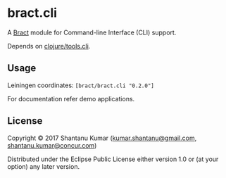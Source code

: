# bract.cli

A [Bract](https://github.com/bract) module for Command-line Interface (CLI) support.

Depends on [clojure/tools.cli](https://github.com/clojure/tools.cli).


## Usage

Leiningen coordinates: `[bract/bract.cli "0.2.0"]`

For documentation refer demo applications.


## License

Copyright © 2017 Shantanu Kumar (kumar.shantanu@gmail.com, shantanu.kumar@concur.com)

Distributed under the Eclipse Public License either version 1.0 or (at
your option) any later version.
